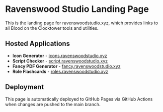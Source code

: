 # Ravenswood Studio Landing Page

This is the landing page for ravenswoodstudio.xyz, which provides links to all Blood on the Clocktower tools and utilities.

## Hosted Applications

- **Icon Generator** - [icons.ravenswoodstudio.xyz](https://icons.ravenswoodstudio.xyz)
- **Script Checker** - [script.ravenswoodstudio.xyz](https://script.ravenswoodstudio.xyz)
- **Fancy PDF Generator** - [fancy.ravenswoodstudio.xyz](https://fancy.ravenswoodstudio.xyz)
- **Role Flashcards** - [roles.ravenswoodstudio.xyz](https://roles.ravenswoodstudio.xyz)

## Deployment

This page is automatically deployed to GitHub Pages via GitHub Actions when changes are pushed to the main branch.
